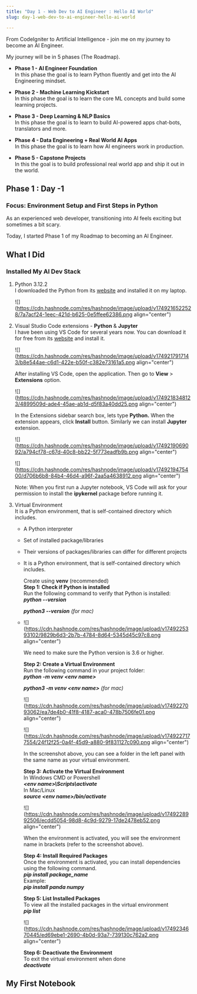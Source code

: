 ```yaml
---
title: "Day 1 - Web Dev to AI Engineer : Hello AI World"
slug: day-1-web-dev-to-ai-engineer-hello-ai-world

---
```


From CodeIgniter to Artificial Intelligence - join me on my journey to become an AI Engineer.

My journey will be in 5 phases (The Roadmap).

* **Phase 1 - AI Engineer Foundation**  
    In this phase the goal is to learn Python fluently and get into the AI Engineering mindset.
    
* **Phase 2 - Machine Learning Kickstart**  
    In this phase the goal is to learn the core ML concepts and build some learning projects.
    
* **Phase 3 - Deep Learning & NLP Basics**  
    In this phase the goal is to learn to build AI-powered apps chat-bots, translators and more.
    
* **Phase 4 - Data Engineering + Real World AI Apps**  
    In this phase the goal is to learn how AI engineers work in production.
    
* **Phase 5 - Capstone Projects**  
    In this the goal is to build professional real world app and ship it out in the world.
    

## Phase 1 : Day -1

### Focus: Environment Setup and First Steps in Python

As an experienced web developer, transitioning into AI feels exciting but sometimes a bit scary.

Today, I started Phase 1 of my Roadmap to becoming an AI Engineer.

## What I Did

### Installed My AI Dev Stack

1. Python 3.12.2  
    I downloaded the Python from its [website](https://www.python.org/downloads/windows/) and installed it on my laptop.
    
    ![](https://cdn.hashnode.com/res/hashnode/image/upload/v1749216522528/7a7acf24-1eec-421d-b625-0e5ffee62386.png align="center")
    
2. Visual Studio Code extensions - **Python** & **Jupyter**  
    I have been using VS Code for several years now. You can download it for free from its [website](https://code.visualstudio.com/) and install it.
    
    ![](https://cdn.hashnode.com/res/hashnode/image/upload/v1749217917143/b8e544ae-c6d1-422e-b50f-c382e73161a5.png align="center")
    
    After installing VS Code, open the application. Then go to **View** &gt; **Extensions** option.
    
    ![](https://cdn.hashnode.com/res/hashnode/image/upload/v1749218348123/4899509d-ade4-45ae-ab1d-d5f83a40dd25.png align="center")
    
    In the Extensions sidebar search box, lets type **Python.** When the extension appears, click **Install** button. Similarly we can install **Jupyter** extension.
    
    ![](https://cdn.hashnode.com/res/hashnode/image/upload/v1749219069092/a794cf78-c67d-40c8-bb22-5f773eadfb9b.png align="center")
    
    ![](https://cdn.hashnode.com/res/hashnode/image/upload/v1749219475400/d706b6b8-84b4-46d4-a96f-2aa5a4638912.png align="center")
    
    Note: When you first run a Jupyter notebook, VS Code will ask for your permission to install the **ipykernel** package before running it.
    
3. Virtual Environment  
    It is a Python environment, that is self-contained directory which includes.
    
    * A Python interpreter
        
    * Set of installed package/libraries
        
    * Their versions of packages/libraries can differ for different projects
        
    * It is a Python environment, that is self-contained directory which includes.  
          
        Create using **venv** (recommended)  
        **Step 1: Check if Python is installed**  
        Run the following command to verify that Python is installed:  
        ***python --version***
        
        ***python3 --version*** *(for mac)*
        
    * ![](https://cdn.hashnode.com/res/hashnode/image/upload/v1749225393102/9829b6d3-2b7b-4784-8d64-5345d45c97c8.png align="center")
        
        We need to make sure the Python version is 3.6 or higher.  
        
        **Step 2: Create a Virtual Environment**  
        Run the following command in your project folder:  
        ***python -m venv &lt;env name&gt;***
        
        ***python3 -m venv &lt;env name&gt;*** *(for mac)*
        
        ![](https://cdn.hashnode.com/res/hashnode/image/upload/v1749227093062/ea7de4b0-41f8-4187-aca0-478b7506fe01.png align="center")
        
        ![](https://cdn.hashnode.com/res/hashnode/image/upload/v1749227177554/24f12f25-0a4f-45d9-a880-9f831127c090.png align="center")
        
        In the screenshot above, you can see a folder in the left panel with the same name as your virtual environment.  
          
        **Step 3: Activate the Virtual Environment**  
        In Windows CMD or Powershell  
        ***&lt;env name&gt;\\Scripts\\activate***  
        In Mac/Linux  
        ***source &lt;env name&gt;/bin/activate***
        
        ![](https://cdn.hashnode.com/res/hashnode/image/upload/v1749228992506/ecdd5054-98d8-4c9d-9279-17de2478eb52.png align="center")
        
        When the environment is activated, you will see the environment name in brackets (refer to the screenshot above).  
          
        **Step 4: Install Required Packages**  
        Once the environment is activated, you can install dependencies using the following command.  
        ***pip install package\_name***  
        Example:  
        ***pip install panda numpy***  
          
        **Step 5: List Installed Packages**  
        To view all the installed packages in the virtual environment  
        ***pip list***
        
        ![](https://cdn.hashnode.com/res/hashnode/image/upload/v1749234670445/ed69ebe1-2690-4b0d-93a7-739130c762a2.png align="center")
        
        **Step 6: Deactivate the Environment**  
        To exit the virtual environment when done  
        ***deactivate***
        

## My First Notebook